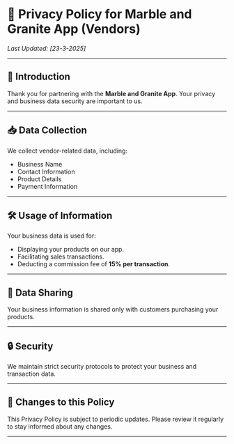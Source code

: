 # 🤝 Privacy Policy for Marble and Granite App (Vendors)

_Last Updated: [23-3-2025]_

---

## 📌 Introduction
Thank you for partnering with the **Marble and Granite App**. Your privacy and business data security are important to us.

---

## 📥 Data Collection
We collect vendor-related data, including:

- Business Name
- Contact Information
- Product Details
- Payment Information

---

## 🛠️ Usage of Information
Your business data is used for:

- Displaying your products on our app.
- Facilitating sales transactions.
- Deducting a commission fee of **15% per transaction**.

---

## 🔄 Data Sharing
Your business information is shared only with customers purchasing your products.

---

## 🔒 Security
We maintain strict security protocols to protect your business and transaction data.

---

## 🔔 Changes to this Policy
This Privacy Policy is subject to periodic updates. Please review it regularly to stay informed about any changes.

---
